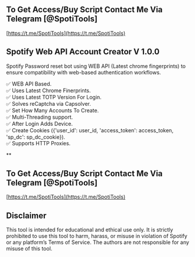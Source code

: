 ## To Get Access/Buy Script Contact Me Via Telegram [@SpotiTools]

[https://t.me/SpotiTools](https://t.me/SpotiTools)

## Spotify Web API Account Creator V 1.0.0
Spotify Password reset bot using WEB API (Latest chrome fingerprints) to ensure  compatibility with web-based authentication workflows.

:white_check_mark:  WEB API Based.  
:white_check_mark:  Uses Latest Chrome Finerprints.  
:white_check_mark:  Uses Latest TOTP Version For Login.  
:white_check_mark:  Solves reCaptcha via Capsolver.  
:white_check_mark:  Set How Many Accounts To Create.  
:white_check_mark:  Multi-Threading support.  
:white_check_mark:  After Login Adds Device.  
:white_check_mark:  Create Cookies ({'user_id': user_id, 'access_token': access_token, 'sp_dc': sp_dc_cookie}).  
:white_check_mark:  Supports HTTP Proxies.  

**


## To Get Access/Buy Script Contact Me Via Telegram [@SpotiTools]

[https://t.me/SpotiTools](https://t.me/SpotiTools)

## Disclaimer

This tool is intended for educational and ethical use only. It is strictly prohibited to use this tool to harm, harass, or misuse in violation of Spotify or any platform’s Terms of Service. The authors are not responsible for any misuse of this tool.



 
